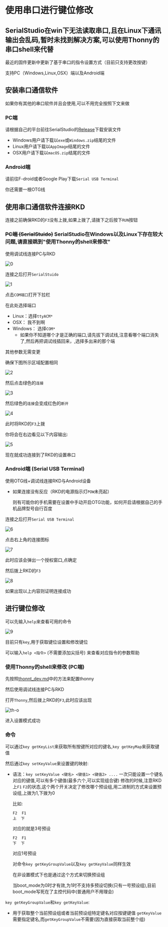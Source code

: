 # 使用串口进行键位修改
## SerialStudio在win下无法读取串口,且在Linux下通讯输出会乱码,暂时未找到解决方案,可以使用Thonny的串口shell来代替
最近的固件更新中更新了基于串口的指令设置方式（目前只支持更改按键）

支持PC（Windows,Linux,OSX）端以及Android端

## 安装串口通信软件

如果你有其他的串口软件并且会使用,可以不用完全按照下文来做

### PC端

请根据自己的平台前往SerialStudio的[Release](https://github.com/Serial-Studio/Serial-Studio/releases)下载安装文件

- Windows用户请下载以`exe`或`Windows.zip`结尾的文件
- Linux用户请下载以`AppImage`结尾的文件
- OSX用户请下载以`macOS.zip`结尾的文件

### Android端

请前往F-droid或者Google Play下载`Serial USB Terminal`

你还需要一根OTG线

## 使用串口通信软件连接RKD

连接之前确保RKD的`F3`没有上拨,如果上拨了,请拨下之后按下`RUN`按钮

### ~~PC端 (SerialStuido)~~ SerialStudio在Windows以及Linux下存在较大问题,请直接跳到"使用Thonny的shell来修改"

使用调试线连接PC与RKD

![0](PICs/cdc_setting/0.png)

连接之后打开`SerialStuido`

![1](PICs/cdc_setting/1.png)

点击`COM端口`打开下拉栏

在此处选择端口
- Linux：选择`ttyACM*`
- OSX： 我不到啊
- Windows： 选择`COM*`
  - 如果你不知道哪个才是正确的端口,请先拔下调试线,注意看哪个端口消失了,然后再把调试线插回来，,选择多出来的那个端

其他参数无需变更

确保下图所示区域配置相同

![2](PICs/cdc_setting/2.png)

然后点击绿色的`连接`

![3](PICs/cdc_setting/3.png)

然后绿色的`连接`会变成红色的`断开`

![4](PICs/cdc_setting/4.png)

此时将RKD的`F3`上拨

你将会在右边看见以下内容输出:

![5](PICs/cdc_setting/5.png)

现在就成功连接到了RKD的设置串口

### Android端 (Serial USB Terminal)

使用OTG线+调试线连接RKD与Android设备

- 如果连接没有反应（RKD的电源指示灯`POW`未亮起）

  则有可能你的手机需要在设置中手动开启OTG功能，如何开启请根据自己的手机品牌型号自行百度

连接之后打开`Serial USB Terminal`

![6](PICs/cdc_setting/6.jpg)

点击右上角的连接图标

![7](PICs/cdc_setting/7.png)

此时应该会弹出一个授权窗口,点确定

然后拨上RKD的`F3`

![8](PICs/cdc_setting/8.jpg)

如果出现以上内容则证明连接成功

## 进行键位修改

可以先输入`help`来查看可用的命令

![9](PICs/cdc_setting/9.png)

目前只有`key`,用于获取键位设置和修改键位

可以输入`help <指令>` (不需要添加尖括号) 来查看对应指令的参数帮助

### 使用Thonny的shell来修改 (PC端)

先按照[thonnt_dev.md](thonny_dev.md)中的方法来配置thonny

然后使用调试线连接PC与RKD

打开`Thonny`,然后拨上RKD的`F3`,此时应该出现

![th-o](PICs/cdc_setting/th-0.png)

进入设置模式成功

### 命令

可以通过`key getKeyList`来获取所有按键所对应的键名,`key getKeyMap`来获取键值

然后通过`key setKeyValue`来设置键的映射:
- 语法：`key setKeyValue <键名> <键值1> <键值2> ....`
  一次只能设置一个键名对应的键值,可以有多个键值(最多六个,可以实现组合键)
  修改的时候,注意RKD上`F1` `F2`的状态,这个两个开关决定了修改哪个预设组,用二进制的方式来设置预设组,上拨为1,下拨为0

  比如:
  ```
  F2  F1
  上  下
  ```
  对应的就是3号预设
  ```
  F2  F1
  下  下
  ```
  对应1号预设
  
  对命令`key getKeyGroupValue`以及`key getKeyValue`同样生效

  在非设置模式下也是通过这个方式来切换预设组

  当boot_mode为0时才有效,为1时不支持多预设切换(只有一号预设组),目前boot_mode写死在了主控代码中(普通用户不用理会)

`key getKeyGroupValue`和`key getKeyValue`:
- 用于获取整个当前预设组或者当前预设组特定键名对应按键键值
  `getKeyValue`需要指定键名,而`getKeyGroupValue`不需要(因为直接获取当前整个组)